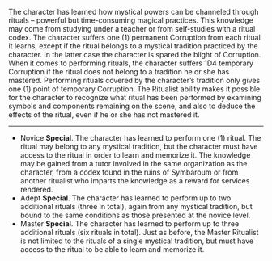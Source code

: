 The character has learned how mystical powers can be channeled through rituals – powerful but time-consuming magical practices. This knowledge may come from studying under a teacher or from self-studies with a ritual codex.
The character suffers one (1) permanent Corruption from each ritual it learns, except if the ritual belongs to a mystical tradition practiced by the character. In the latter case the character is spared the blight of Corruption.
When it comes to performing rituals, the character suffers 1D4 temporary Corruption if the ritual does not belong to a tradition he or she has mastered. Performing rituals covered by the character’s tradition only gives one (1) point of temporary Corruption.
The Ritualist ability makes it possible for the character to recognize what ritual has been performed by examining symbols and components remaining on the scene, and also to deduce the effects of the ritual, even if he or she has not mastered it.

---
- Novice **Special**. The character has learned to perform one (1) ritual. The ritual may belong to any mystical tradition, but the character must have access to the ritual in order to learn and memorize it. The knowledge may be gained from a tutor involved in the same organization as the character, from a codex found in the ruins of Symbaroum or from another ritualist who imparts the knowledge as a reward for services rendered.
- Adept **Special**. The character has learned to perform up to two additional rituals (three in total), again from any mystical tradition, but bound to the same conditions as those presented at the novice level.
- Master **Special**. The character has learned to perform up to three additional rituals (six rituals in total). Just as before, the Master Ritualist is not limited to the rituals of a single mystical tradition, but must have access to the ritual to be able to learn and memorize it.